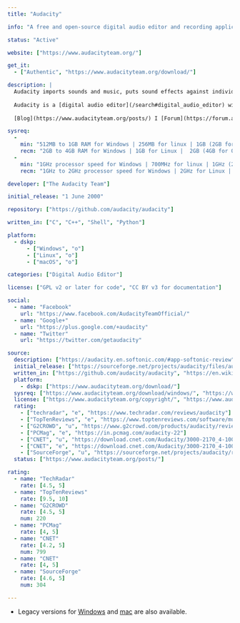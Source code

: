 ```yaml
---
title: "Audacity"

info: "A free and open-source digital audio editor and recording application software"

status: "Active"

website: ["https://www.audacityteam.org/"]

get_it:
  - ["Authentic", "https://www.audacityteam.org/download/"]

description: |
  Audacity imports sounds and music, puts sound effects against individual tracks and mixes things like music tracks and podcasts together. Audacity comes with many professional editing and recording functions. It's possible to create both live recordings as well as cut tracks. In addition, Audacity has an audio toolbox with countless effects, an equalizer and frequency analysis on board.
  
  Audacity is a [digital audio editor](/search#digital_audio_editor) with 1500+ stars on GitHub and is present in Software Repositories of major Linux distributions.
  
  [Blog](https://www.audacityteam.org/posts/) I [Forum](https://forum.audacityteam.org/) I [News](https://www.audacityteam.org/about/news/) I [Manual](https://manual.audacityteam.org/) I [Wiki](https://wiki.audacityteam.org/wiki/Audacity_Wiki_Home_Page) I [Documentation](https://www.audacityteam.org/help/documentation/) I [FAQ](https://manual.audacityteam.org/man/faq.html)

sysreq:
  -
    min: "512MB to 1GB RAM for Windows | 256MB for linux | 1GB (2GB for OS X 10.7 and later or macOS) RAM for mac"
    recm: "2GB to 4GB RAM for Windows | 1GB for Linux |  2GB (4GB for OS X 10.7 and later or macOS) RAM for mac"
  -
    min: "1GHz processor speed for Windows | 700MHz for linux | 1GHz (2GHz for OS X 10.7 and later or macOS) for mac"
    recm: "1GHz to 2GHz processor speed for Windows | 2GHz for Linux | 2GHz for mac"

developer: ["The Audacity Team"]

initial_release: "1 June 2000"

repository: ["https://github.com/audacity/audacity"]

written_in: ["C", "C++", "Shell", "Python"]

platform:
  - dskp:
      - ["Windows", "o"]
      - ["Linux", "o"]
      - ["macOS", "o"]

categories: ["Digital Audio Editor"]

license: ["GPL v2 or later for code", "CC BY v3 for documentation"]

social:
  - name: "Facebook"
    url: "https://www.facebook.com/AudacityTeamOfficial/"
  - name: "Google+"
    url: "https://plus.google.com/+audacity"
  - name: "Twitter"
    url: "https://twitter.com/getaudacity"

source:
  description: ["https://audacity.en.softonic.com/#app-softonic-review", "https://github.com/audacity/audacity"]
  initial_release: ["https://sourceforge.net/projects/audacity/files/audacity/0.8/"]
  written_in: ["https://github.com/audacity/audacity", "https://en.wikipedia.org/wiki/Audacity_(audio_editor)"]
  platform:
    - dskp: ["https://www.audacityteam.org/download/"]
  sysreq: ["https://www.audacityteam.org/download/windows/", "https://www.audacityteam.org/download/mac/", "https://www.audacityteam.org/download/linux/"]
  license: ["https://www.audacityteam.org/copyright/", "https://www.audacityteam.org/about/license/"]
  rating:
    - ["techradar", "e", "https://www.techradar.com/reviews/audacity"]
    - ["TopTenReviews", "e", "https://www.toptenreviews.com/software/multimedia/best-voice-recording-software/audacity-review/"]
    - ["G2CROWD", "u", "https://www.g2crowd.com/products/audacity/reviews"]
    - ["PCMag", "e", "https://in.pcmag.com/audacity-22"]
    - ["CNET", "u", "https://download.cnet.com/Audacity/3000-2170_4-10058117.html"]
    - ["CNET", "e", "https://download.cnet.com/Audacity/3000-2170_4-10058117.html"]
    - ["SourceForge", "u", "https://sourceforge.net/projects/audacity/reviews/"]
  status: ["https://www.audacityteam.org/posts/"]

rating:
  - name: "TechRadar"
    rate: [4.5, 5]
  - name: "TopTenReviews"
    rate: [9.5, 10]
  - name: "G2CROWD"
    rate: [4.5, 5]
    num: 220
  - name: "PCMag"
    rate: [4, 5]
  - name: "CNET"
    rate: [4.2, 5]
    num: 799
  - name: "CNET"
    rate: [4, 5]
  - name: "SourceForge"
    rate: [4.6, 5]
    num: 304

---
```

* Legacy versions for [Windows](https://www.audacityteam.org/download/legacy-windows/) and [mac](https://www.audacityteam.org/download/legacy-mac/) are also available.